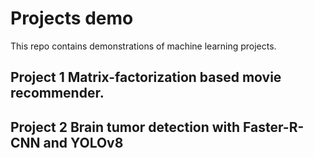 # Projects demo
This repo contains demonstrations of machine learning projects.

## Project 1 Matrix-factorization based movie recommender. 

## Project 2 Brain tumor detection with Faster-R-CNN and YOLOv8
